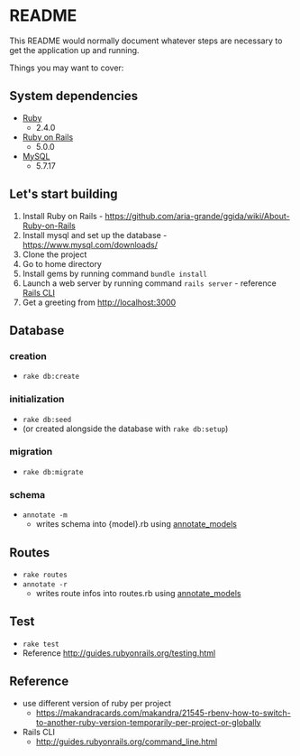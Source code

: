 # README

This README would normally document whatever steps are necessary to get the application up and running.

Things you may want to cover:

## System dependencies
  - [Ruby](https://www.ruby-lang.org/ko/)
    - 2.4.0
  - [Ruby on Rails](http://guides.rubyonrails.org/getting_started.html)
    - 5.0.0
  - [MySQL](https://www.mysql.com/)
    - 5.7.17
    
## Let's start building
  1. Install Ruby on Rails
    - https://github.com/aria-grande/ggida/wiki/About-Ruby-on-Rails
  2. Install mysql and set up the database
    - https://www.mysql.com/downloads/
  3. Clone the project
  4. Go to home directory
  5. Install gems by running command `bundle install`
  6. Launch a web server by running command `rails server`
    - reference [Rails CLI](http://guides.rubyonrails.org/command_line.html)
  7. Get a greeting from [http://localhost:3000](http://localhost:3000)
  
  
## Database
### creation
  - `rake db:create`

### initialization
  - `rake db:seed`
  - (or created alongside the database with `rake db:setup`)
  
### migration
  - `rake db:migrate`

### schema
  - `annotate -m`
    - writes schema into {model}.rb using [annotate_models](https://github.com/ctran/annotate_models)

## Routes
  - `rake routes`
  - `annotate -r`
    - writes route infos into routes.rb using [annotate_models](https://github.com/ctran/annotate_models)

## Test 
  - `rake test`
  - Reference http://guides.rubyonrails.org/testing.html

## Reference
  - use different version of ruby per project
    - https://makandracards.com/makandra/21545-rbenv-how-to-switch-to-another-ruby-version-temporarily-per-project-or-globally
  - Rails CLI
    - http://guides.rubyonrails.org/command_line.html
